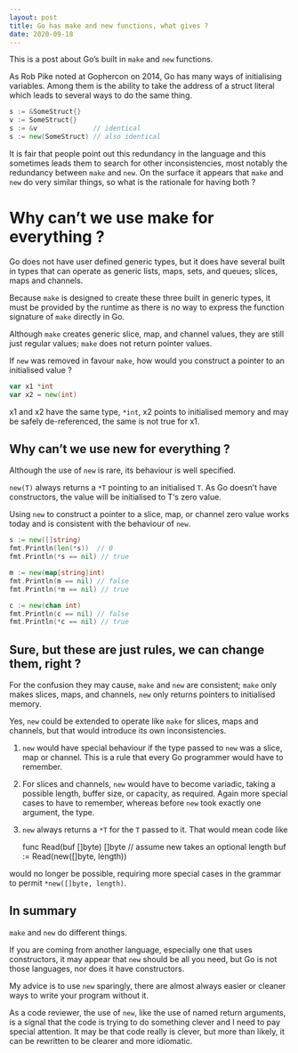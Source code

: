 ```yaml
---
layout: post
title: Go has make and new functions, what gives ?
date: 2020-09-18
---
```


This is a post about Go’s built in `make` and `new` functions.

As Rob Pike noted at Gophercon on 2014, Go has many ways of initialising variables. Among them is the ability to take the address of a struct literal which leads to several ways to do the same thing.

```go
s := &SomeStruct{}
v := SomeStruct{}
s := &v              // identical
s := new(SomeStruct) // also identical
```

It is fair that people point out this redundancy in the language and this sometimes leads them to search for other inconsistencies, most notably the redundancy between `make` and `new`. On the surface it appears that `make` and `new` do very similar things, so what is the rationale for having both ?

# Why can’t we use make for everything ?

Go does not have user defined generic types, but it does have several built in types that can operate as generic lists, maps, sets, and queues; slices, maps and channels.

Because `make` is designed to create these three built in generic types, it must be provided by the runtime as there is no way to express the function signature of `make` directly in Go.

Although `make` creates generic slice, map, and channel values, they are still just regular values; `make` does not return pointer values.

If `new` was removed in favour `make`, how would you construct a pointer to an initialised value ?

```go
var x1 *int
var x2 = new(int)
```

x1 and x2 have the same type, `*int`, x2 points to initialised memory and may be safely de-referenced, the same is not true for x1.

## Why can’t we use new for everything ?

Although the use of `new` is rare, its behaviour is well specified.

`new(T)` always returns a `*T` pointing to an initialised `T`. As Go doesn’t have constructors, the value will be initialised to T‘s zero value.

Using `new` to construct a pointer to a slice, map, or channel zero value works today and is consistent with the behaviour of `new`.

```go
s := new([]string)
fmt.Println(len(*s))  // 0
fmt.Println(*s == nil) // true

m := new(map[string]int)
fmt.Println(m == nil) // false
fmt.Println(*m == nil) // true

c := new(chan int)
fmt.Println(c == nil) // false
fmt.Println(*c == nil) // true
```

## Sure, but these are just rules, we can change them, right ?

For the confusion they may cause, `make` and `new` are consistent; `make` only makes slices, maps, and channels, `new` only returns pointers to initialised memory.

Yes, `new` could be extended to operate like `make` for slices, maps and channels, but that would introduce its own inconsistencies.

1. `new` would have special behaviour if the type passed to `new` was a slice, map or channel. This is a rule that every Go programmer would have to remember.
2. For slices and channels, `new` would have to become variadic, taking a possible length, buffer size, or capacity, as required. Again more special cases to have to remember, whereas before `new` took exactly one argument, the type.
3. `new` always returns a `*T` for the `T` passed to it. That would mean code like

    func Read(buf []byte) []byte
        // assume new takes an optional length
        buf := Read(new([]byte, length))

would no longer be possible, requiring more special cases in the grammar to permit `*new([]byte, length)`.

## In summary

`make` and `new` do different things.

If you are coming from another language, especially one that uses constructors, it may appear that `new` should be all you need, but Go is not those languages, nor does it have constructors.

My advice is to use `new` sparingly, there are almost always easier or cleaner ways to write your program without it.

As a code reviewer, the use of `new`, like the use of named return arguments, is a signal that the code is trying to do something clever and I need to pay special attention. It may be that code really is clever, but more than likely, it can be rewritten to be clearer and more idiomatic.